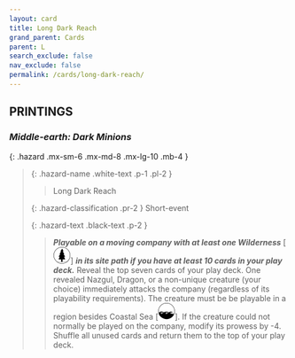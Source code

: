 ```yaml
---
layout: card
title: Long Dark Reach
grand_parent: Cards
parent: L
search_exclude: false
nav_exclude: false
permalink: /cards/long-dark-reach/
---
```


## PRINTINGS


### _Middle-earth: Dark Minions_

{: .hazard .mx-sm-6 .mx-md-8 .mx-lg-10 .mb-4 }
> {: .hazard-name .white-text .p-1 .pl-2 }
> > <div class="hazard-mp"></div>
> > <div class="card-name">Long Dark Reach</div>
>
> {: .hazard-classification .pr-2 }
> Short-event
>
> {: .hazard-text .black-text .p-2 }
> > ***Playable on a moving company with at least one Wilderness*** \[![](/assets/images/wilderness.svg)] ***in its site path if you have at least 10 cards in your play deck.*** Reveal the top seven cards of your play deck. One revealed Nazgul, Dragon, or a non-unique creature (your choice) immediately attacks the company (regardless of its playability requirements). The creature must be be playable in a region besides Coastal Sea \[![](/assets/images/coastalsea.svg)]. If the creature could not normally be played on the company, modify its prowess by -4. Shuffle all unused cards and return them to the top of your play deck. 
>
